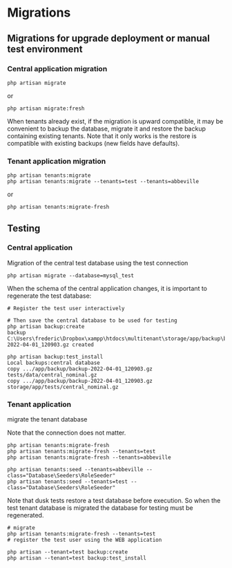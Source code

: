 # Migrations

## Migrations for upgrade deployment or manual test environment

### Central application migration

    php artisan migrate
    
or

    php artisan migrate:fresh
    
When tenants already exist, if the migration is upward compatible, it may be convenient to backup the database, migrate it and restore the backup containing existing tenants. Note that it only works is the restore is compatible with existing backups (new fields have defaults).


### Tenant application migration

    php artisan tenants:migrate
    php artisan tenants:migrate --tenants=test --tenants=abbeville

or

    php artisan tenants:migrate-fresh
    
## Testing

### Central application
    
Migration of the central test database using the test connection
    
    php artisan migrate --database=mysql_test
    
When the schema of the central application changes, it is important to regenerate the test database:

    # Register the test user interactively
    
    # Then save the central database to be used for testing
    php artisan backup:create
    backup C:\Users\frederic\Dropbox\xampp\htdocs\multitenant\storage/app/backup\backup-2022-04-01_120903.gz created

    php artisan backup:test_install
    Local backups:central database
    copy .../app/backup/backup-2022-04-01_120903.gz tests/data/central_nominal.gz
    copy .../app/backup/backup-2022-04-01_120903.gz storage/app/tests/central_nominal.gz
    
### Tenant application
    
migrate the tenant database

Note that the connection does not matter.
    
    php artisan tenants:migrate-fresh
    php artisan tenants:migrate-fresh --tenants=test
    php artisan tenants:migrate-fresh --tenants=abbeville
    
    php artisan tenants:seed --tenants=abbeville --class="Database\Seeders\RoleSeeder"
    php artisan tenants:seed --tenants=test --class="Database\Seeders\RoleSeeder"
    
Note that dusk tests restore a test database before execution. So when the test tenant database is migrated the database for testing must be regenerated. 

    # migrate
    php artisan tenants:migrate-fresh --tenants=test
    # register the test user using the WEB application
    
    php artisan --tenant=test backup:create
    php artisan --tenant=test backup:test_install

    